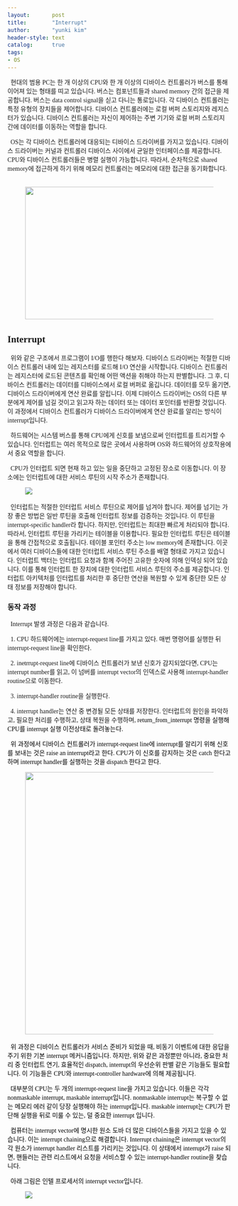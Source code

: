 ```yaml
---
layout:       post
title:        "Interrupt"
author:       "yunki kim"
header-style: text
catalog:      true
tags:
- OS
---
```


<div class="tt_article_useless_p_margin contents_style"><p data-ke-size="size16"><span style="font-family: 'Noto Serif KR';">&nbsp; 현대의 범용 PC는 한 개 이상의 CPU와 한 개 이상의 디바이스 컨트롤러가 버스를 통해 이어져 있는 형태를 띠고 있습니다. 버스는 컴포넌트들과 shared memory 간의 접근을 제공합니다. 버스는 data control signal을 싣고 다니는 통로입니다. 각 디바이스 컨트롤러는 특정 유형의 장치들을 제어합니다. 디바이스 컨트롤러에는 로컬 버퍼 스토리지와 레지스터가 있습니다. 디바이스 컨트롤러는 자신이 제어하는 주변 기기와 로컬 버퍼 스토리지 간에 데이터를 이동하는 역할을 합니다.</span></p>
<p data-ke-size="size16"><span style="font-family: 'Noto Serif KR';">&nbsp; OS는 각 디바이스 컨트롤러에 대응되는 디바이스 드라이버를 가지고 있습니다. 디바이스 드라이버는 커널과 컨트롤러 디바이스 사이에서 균일한 인터페이스를 제공합니다. CPU와 디바이스 컨트롤러들은 병렬 실행이 가능합니다. 따라서, 순차적으로 shared memory에 접근하게 하기 위해 메모리 컨트롤러는 메모리에 대한 접근을 동기화합니다.&nbsp; &nbsp; &nbsp; &nbsp; &nbsp; &nbsp; &nbsp; &nbsp; &nbsp; &nbsp; &nbsp; &nbsp; &nbsp;</span></p>
<p></p><figure class="imageblock alignCenter" data-ke-mobilestyle="widthOrigin" data-origin-width="1932" data-origin-height="788"><span data-url="https://blog.kakaocdn.net/dn/cNNfYV/btr3c3AGaVc/lt4TGh8Z2l8jQc34M820bK/img.png" data-lightbox="lightbox"><img src="/img/interrupt/img.png" srcset="https://img1.daumcdn.net/thumb/R1280x0/?scode=mtistory2&amp;fname=https%3A%2F%2Fblog.kakaocdn.net%2Fdn%2FcNNfYV%2Fbtr3c3AGaVc%2Flt4TGh8Z2l8jQc34M820bK%2Fimg.png" onerror="this.onerror=null; this.src='//t1.daumcdn.net/tistory_admin/static/images/no-image-v1.png'; this.srcset='//t1.daumcdn.net/tistory_admin/static/images/no-image-v1.png';" width="730" height="298" data-origin-width="1932" data-origin-height="788"></span></figure>
<p></p>
<h2 data-ke-size="size26"><span style="font-family: 'Noto Serif KR';"><b>Interrupt</b></span></h2>
<p data-ke-size="size16"><span style="font-family: 'Noto Serif KR';"><b>&nbsp;&nbsp;</b>위와 같은 구조에서 프로그램이 I/O를 행한다 해보자. 디바이스 드라이버는 적절한 디바이스 컨트롤러 내에 있는 레지스터를 로드해 I/O 연산을 시작합니다. 디바이스 컨트롤러는 레지스터에 로드된 콘텐츠를 확인해 어떤 액션을 취해야 하는지 판별합니다. 그 후, 디바이스 컨트롤러는 데이터를 디바이스에서 로컬 버퍼로 옮깁니다. 데이터를 모두 옮기면, 디바이스 드라이버에게 연산 완료를 알립니다. 이제 디바이스 드라이버는 OS의 다른 부분에게 제어를 넘길 것이고 읽고자 하는 데이터 또는 데이터 포인터를 반환할 것입니다. 이 과정에서 디바이스 컨트롤러가 디바이스 드라이버에게 연산 완료를 알리는 방식이 interrupt입니다.</span></p>
<p data-ke-size="size16"><span style="font-family: 'Noto Serif KR';">&nbsp; 하드웨어는 시스템 버스를 통해 CPU에게 신호를 보냄으로써 인터럽트를 트리거할 수 있습니다. 인터럽트는 여러 목적으로 많은 곳에서 사용하며 OS와 하드웨어의 상호작용에서 중요 역할을 합니다.</span></p>
<p data-ke-size="size16"><span style="font-family: 'Noto Serif KR';">&nbsp; CPU가 인터럽트 되면 현재 하고 있는 일을 중단하고 고정된 장소로 이동합니다. 이 장소에는 인터럽트에 대한 서비스 루틴의 시작 주소가 존재합니다.</span></p>
<p></p><figure class="imageblock alignCenter" data-ke-mobilestyle="widthOrigin" data-origin-width="863" data-origin-height="397"><span data-url="https://blog.kakaocdn.net/dn/XPsl0/btr3pr7K3My/KlxkF6E6qPJCrUKjHE2oY1/img.png" data-lightbox="lightbox"><img src="/img/interrupt/img_1.png" srcset="https://img1.daumcdn.net/thumb/R1280x0/?scode=mtistory2&amp;fname=https%3A%2F%2Fblog.kakaocdn.net%2Fdn%2FXPsl0%2Fbtr3pr7K3My%2FKlxkF6E6qPJCrUKjHE2oY1%2Fimg.png" onerror="this.onerror=null; this.src='//t1.daumcdn.net/tistory_admin/static/images/no-image-v1.png'; this.srcset='//t1.daumcdn.net/tistory_admin/static/images/no-image-v1.png';" data-origin-width="863" data-origin-height="397"></span></figure>
<p></p>
<p data-ke-size="size16"><span style="font-family: 'Noto Serif KR';">&nbsp; 인터럽트는 적절한 인터럽트 서비스 루틴으로 제어를 넘겨야 합니다. 제어를 넘기는 가장 좋은 방법은 일반 루틴을 호출해 인터럽트 정보를 검증하는 것입니다. 이 루틴을 interrupt-specific handler라 합니다. 하지만, 인터럽트는 최대한 빠르게 처리되야 합니다. 따라서, 인터럽트 루틴을 가리키는 테이블을 이용합니다. 필요한 인터럽트 루틴은 테이블을 통해 간접적으로 호출됩니다. 테이블 포인터 주소는 low memory에 존재합니다. 이곳에서 여러 디바이스들에 대한 인터럽트 서비스 루틴 주소를 배열 형태로 가지고 있습니다. 인터럽트 백터는 인터럽트 요청과 함께 주어진 고유한 숫자에 의해 인덱싱 되어 있습니다. 이를 통해 인터럽트 한 장치에 대한 인터럽트 서비스 루틴의 주소를 제공합니다. 인터럽트 아키텍처를 인터럽트를 처리한 후 중단한 연산을 복원할 수 있게 중단한 모든 상태 정보를 저장해야 합니다.</span></p>
<h3 data-ke-size="size23"><span style="font-family: 'Noto Serif KR';"><b>동작 과정</b></span></h3>
<p data-ke-size="size16"><span style="font-family: 'Noto Serif KR';">&nbsp; Interrupt 발생 과정은 다음과 같습니다.</span></p>
<p data-ke-size="size16"><span style="font-family: 'Noto Serif KR';">&nbsp; 1. CPU 하드웨어에는 interrupt-request line를 가지고 있다. 매번 명령어를 실행한 뒤 interrupt-request line을 확인한다.</span></p>
<p data-ke-size="size16"><span style="font-family: 'Noto Serif KR';">&nbsp; 2. inetrrupt-request line에 디바이스 컨트롤러가 보낸 신호가 감지되었다면, CPU는 interrupt number를 읽고, 이 넘버를 interrupt vector의 인덱스로 사용해 interrupt-handler routine으로 이동한다.</span></p>
<p data-ke-size="size16"><span style="font-family: 'Noto Serif KR';">&nbsp; 3. interrupt-handler routine을 실행한다.</span></p>
<p data-ke-size="size16"><span style="font-family: 'Noto Serif KR';">&nbsp; 4. interrupt handler는 연산 중 변경될 모든 상태를 저장한다. 인터럽트의 원인을 파악하고, 필요한 처리를 수행하고, 상태 복원을 수행하며, <span style="color: #000000;"><span style="background-color: #fdfdfd;">return_from_interrupt 명령을 실행해 CPU를 interrupt 실행 이전상태로 돌려놓는다.</span></span></span></p>
<p data-ke-size="size16"><span style="font-family: 'Noto Serif KR';"><span style="color: #000000;"><span style="background-color: #fdfdfd;">&nbsp; 위 과정에서 디바이스 컨트롤러가 interrupt-request line에 interrupt를 알리기 위해 신호를 보내는 것은 raise an interrupt라고 한다. CPU가 이 신호를 감지하는 것은 catch 한다고 하며 interrupt handler를 실행하는 것을 dispatch 한다고 한다.&nbsp;&nbsp;</span></span></span></p>
<p></p><figure class="imageblock alignCenter" data-ke-mobilestyle="widthOrigin" data-origin-width="751" data-origin-height="713"><span data-url="https://blog.kakaocdn.net/dn/cVtaAG/btr3oetTwpi/cykedBQulrpTrUakhoztmk/img.png" data-lightbox="lightbox"><img src="/img/interrupt/img_2.png" srcset="https://img1.daumcdn.net/thumb/R1280x0/?scode=mtistory2&amp;fname=https%3A%2F%2Fblog.kakaocdn.net%2Fdn%2FcVtaAG%2Fbtr3oetTwpi%2FcykedBQulrpTrUakhoztmk%2Fimg.png" onerror="this.onerror=null; this.src='//t1.daumcdn.net/tistory_admin/static/images/no-image-v1.png'; this.srcset='//t1.daumcdn.net/tistory_admin/static/images/no-image-v1.png';" width="621" height="590" data-origin-width="751" data-origin-height="713"></span></figure>
<p></p>
<p data-ke-size="size16"><span style="font-family: 'Noto Serif KR';"><span style="color: #000000;"><span style="background-color: #fdfdfd;">&nbsp; 위 과정은 디바이스 컨트롤러가 서비스 준비가 되었을 때, 비동기 이벤트에 대한 응답을 주기 위한 기본 interrupt 메커니즘입니다. 하지만, 위와 같은 과정뿐만 아니라, 중요한 처리 중 인터럽트 연기, 효율적인 dispatch, interrupt의 우선순위 판별 같은 기능들도 필요합니다. 이 기능들은 CPU와 interrupt-controller hardware에 의해 제공됩니다.</span></span></span></p>
<p data-ke-size="size16"><span style="font-family: 'Noto Serif KR';"><span style="color: #000000;"><span style="background-color: #fdfdfd;">&nbsp; 대부분의 CPU는 두 개의 interrupt-request line을 가지고 있습니다. 이들은 각각 nonmaskable interrupt, maskable interrupt입니다. nonmaskable interrupt는 복구할 수 없는 메모리 에러 같이 당장 실행해야 하는 interrupt입니다. maskable interrupt는 CPU가 판단해 실행을 뒤로 미룰 수 있는, 덜 중요한 interrupt 입니다.</span></span></span></p>
<p data-ke-size="size16"><span style="font-family: 'Noto Serif KR';"><span style="color: #000000;"><span style="background-color: #fdfdfd;">&nbsp; 컴퓨터는 interrupt vector에 명시한 원소 도바 더 많은 디바이스들을 가지고 있을 수 있습니다. 이는 interrupt chaining으로 해결합니다. Interrupt chaining은 interrupt vector의 각 원소가 interrupt handler 리스트를 가리키는 것입니다. 이 상태에서 interrupt가 raise 되면, 핸들러는 관련 리스트에서 요청을 서비스할 수 있는 interrupt-handler routine을 찾습니다.</span></span></span></p>
<p data-ke-size="size16"><span style="font-family: 'Noto Serif KR';"><span style="color: #000000;"><span style="background-color: #fdfdfd;">&nbsp; 아래 그림은 인텔 프로세서의 interrupt vector입니다.</span></span></span></p>
<p></p><figure class="imageblock alignCenter" data-ke-mobilestyle="widthOrigin" data-origin-width="766" data-origin-height="657"><span data-url="https://blog.kakaocdn.net/dn/FBhbL/btr3cKuDykU/EB7zaxGkTR516Csa5gupF0/img.png" data-lightbox="lightbox"><img src="/img/interrupt/img_3.png" srcset="https://img1.daumcdn.net/thumb/R1280x0/?scode=mtistory2&amp;fname=https%3A%2F%2Fblog.kakaocdn.net%2Fdn%2FFBhbL%2Fbtr3cKuDykU%2FEB7zaxGkTR516Csa5gupF0%2Fimg.png" onerror="this.onerror=null; this.src='//t1.daumcdn.net/tistory_admin/static/images/no-image-v1.png'; this.srcset='//t1.daumcdn.net/tistory_admin/static/images/no-image-v1.png';" data-origin-width="766" data-origin-height="657"></span></figure>
<p></p>
<p data-ke-size="size16">&nbsp;</p></div>